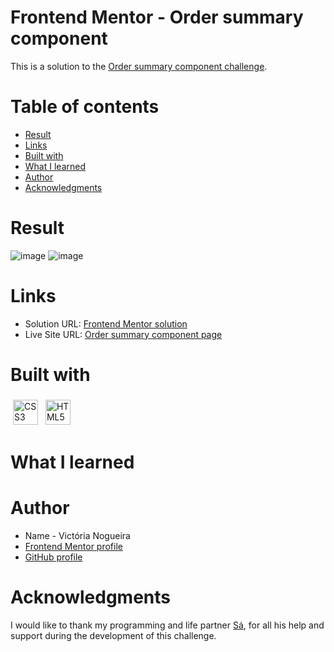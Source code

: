 # Frontend Mentor - Order summary component 

This is a solution to the [Order summary component challenge](https://www.frontendmentor.io/challenges/order-summary-component-QlPmajDUj).

# Table of contents

- [Result](#result)
- [Links](#links)
- [Built with](#built-with)
- [What I learned](#what-i-learned)
- [Author](#author)
- [Acknowledgments](#acknowledgments)

# Result

![image](https://github.com/victoriamnx/Order-Summary-Card/assets/96449803/d23f022b-a59c-4122-a852-1759bbfae8b7)
![image](https://github.com/victoriamnx/Order-Summary-Card/assets/96449803/187d6f12-b41e-44b1-9e9c-36bfa7a998d5)

# Links

- Solution URL: [Frontend Mentor solution](https://www.frontendmentor.io/solutions/order-summary-card-8S86589E-2)
- Live Site URL: [Order summary component page](https://order-summary-card-wheat.vercel.app/)

# Built with

<img src="https://i.ibb.co/bLF1P6n/css-3.png" alt="CSS3" height="40" style="vertical-align:down; margin:4px"></a>
<img src="https://i.ibb.co/Ch4SDLV/html-1.png" alt="HTML5" height="40" style="vertical-align:down; margin:4px"></a>

# What I learned

# Author

- Name - Victória Nogueira
- [Frontend Mentor profile](https://www.frontendmentor.io/profile/victoriamnx)
- [GitHub profile](https://github.com/victoriamnx)

# Acknowledgments

I would like to thank my programming and life partner [Sá](https://github.com/Poowerllz), for all his help and support during the development of this challenge.
